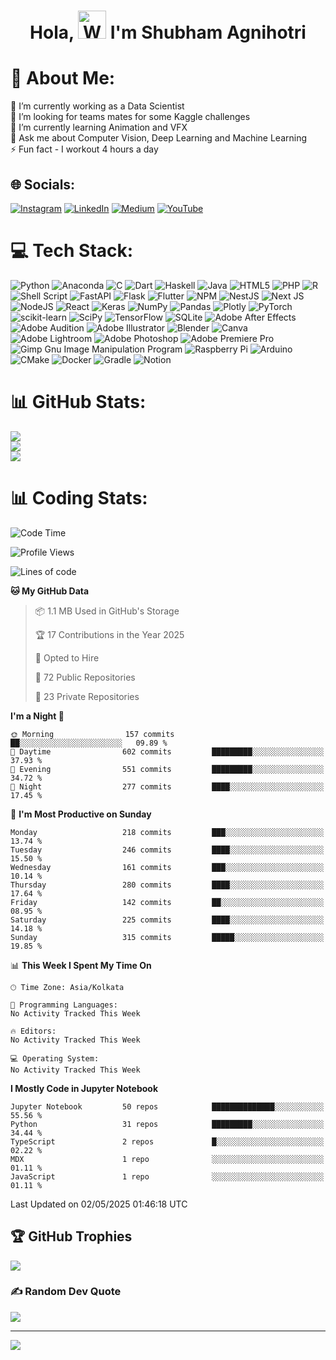 <h1 align="center"> Hola, <img src="https://raw.githubusercontent.com/nixin72/nixin72/master/wave.gif" 
         alt="Waving hand animated gif"
         height="45"
         width="45" /> I'm Shubham Agnihotri</h1>


# 💫 About Me:
🔭 I’m currently working as a Data Scientist<br>🤝 I’m looking for teams mates for some Kaggle challenges<br>🌱 I’m currently learning Animation and VFX<br>💬 Ask me about Computer Vision, Deep Learning and Machine Learning<br>⚡ Fun fact - I workout 4 hours a day


## 🌐 Socials:
[![Instagram](https://img.shields.io/badge/Instagram-%23E4405F.svg?logo=Instagram&logoColor=white)](https://instagram.com/shubham_17_) [![LinkedIn](https://img.shields.io/badge/LinkedIn-%230077B5.svg?logo=linkedin&logoColor=white)](https://linkedin.com/in/shubhamagnihotri17) [![Medium](https://img.shields.io/badge/Medium-12100E?logo=medium&logoColor=white)](https://medium.com/@shubham-agnihotri) [![YouTube](https://img.shields.io/badge/YouTube-%23FF0000.svg?logo=YouTube&logoColor=white)](https://youtube.com/channel/UC4zqwKHbCow1gwLemi0Hsaw) 

# 💻 Tech Stack:
![Python](https://img.shields.io/badge/python-3670A0?style=for-the-badge&logo=python&logoColor=ffdd54) ![Anaconda](https://img.shields.io/badge/Anaconda-%2344A833.svg?style=for-the-badge&logo=anaconda&logoColor=white) ![C](https://img.shields.io/badge/c-%2300599C.svg?style=for-the-badge&logo=c&logoColor=white) ![Dart](https://img.shields.io/badge/dart-%230175C2.svg?style=for-the-badge&logo=dart&logoColor=white) ![Haskell](https://img.shields.io/badge/Haskell-5e5086?style=for-the-badge&logo=haskell&logoColor=white) ![Java](https://img.shields.io/badge/java-%23ED8B00.svg?style=for-the-badge&logo=java&logoColor=white) ![HTML5](https://img.shields.io/badge/html5-%23E34F26.svg?style=for-the-badge&logo=html5&logoColor=white) ![PHP](https://img.shields.io/badge/php-%23777BB4.svg?style=for-the-badge&logo=php&logoColor=white) ![R](https://img.shields.io/badge/r-%23276DC3.svg?style=for-the-badge&logo=r&logoColor=white) ![Shell Script](https://img.shields.io/badge/shell_script-%23121011.svg?style=for-the-badge&logo=gnu-bash&logoColor=white) ![FastAPI](https://img.shields.io/badge/FastAPI-005571?style=for-the-badge&logo=fastapi) ![Flask](https://img.shields.io/badge/flask-%23000.svg?style=for-the-badge&logo=flask&logoColor=white) ![Flutter](https://img.shields.io/badge/Flutter-%2302569B.svg?style=for-the-badge&logo=Flutter&logoColor=white) ![NPM](https://img.shields.io/badge/NPM-%23000000.svg?style=for-the-badge&logo=npm&logoColor=white) ![NestJS](https://img.shields.io/badge/nestjs-%23E0234E.svg?style=for-the-badge&logo=nestjs&logoColor=white) ![Next JS](https://img.shields.io/badge/Next-black?style=for-the-badge&logo=next.js&logoColor=white) ![NodeJS](https://img.shields.io/badge/node.js-6DA55F?style=for-the-badge&logo=node.js&logoColor=white) ![React](https://img.shields.io/badge/react-%2320232a.svg?style=for-the-badge&logo=react&logoColor=%2361DAFB) ![Keras](https://img.shields.io/badge/Keras-%23D00000.svg?style=for-the-badge&logo=Keras&logoColor=white) ![NumPy](https://img.shields.io/badge/numpy-%23013243.svg?style=for-the-badge&logo=numpy&logoColor=white) ![Pandas](https://img.shields.io/badge/pandas-%23150458.svg?style=for-the-badge&logo=pandas&logoColor=white) ![Plotly](https://img.shields.io/badge/Plotly-%233F4F75.svg?style=for-the-badge&logo=plotly&logoColor=white) ![PyTorch](https://img.shields.io/badge/PyTorch-%23EE4C2C.svg?style=for-the-badge&logo=PyTorch&logoColor=white) ![scikit-learn](https://img.shields.io/badge/scikit--learn-%23F7931E.svg?style=for-the-badge&logo=scikit-learn&logoColor=white) ![SciPy](https://img.shields.io/badge/SciPy-%230C55A5.svg?style=for-the-badge&logo=scipy&logoColor=%white) ![TensorFlow](https://img.shields.io/badge/TensorFlow-%23FF6F00.svg?style=for-the-badge&logo=TensorFlow&logoColor=white) ![SQLite](https://img.shields.io/badge/sqlite-%2307405e.svg?style=for-the-badge&logo=sqlite&logoColor=white) ![Adobe After Effects](https://img.shields.io/badge/Adobe%20After%20Effects-9999FF.svg?style=for-the-badge&logo=Adobe%20After%20Effects&logoColor=white) ![Adobe Audition](https://img.shields.io/badge/Adobe%20Audition-9999FF.svg?style=for-the-badge&logo=Adobe%20Audition&logoColor=white) ![Adobe Illustrator](https://img.shields.io/badge/adobeillustrator-%23FF9A00.svg?style=for-the-badge&logo=adobeillustrator&logoColor=white) ![Blender](https://img.shields.io/badge/blender-%23F5792A.svg?style=for-the-badge&logo=blender&logoColor=white) ![Canva](https://img.shields.io/badge/Canva-%2300C4CC.svg?style=for-the-badge&logo=Canva&logoColor=white) ![Adobe Lightroom](https://img.shields.io/badge/Adobe%20Lightroom-31A8FF.svg?style=for-the-badge&logo=Adobe%20Lightroom&logoColor=white) ![Adobe Photoshop](https://img.shields.io/badge/adobephotoshop-%2331A8FF.svg?style=for-the-badge&logo=adobephotoshop&logoColor=white) ![Adobe Premiere Pro](https://img.shields.io/badge/Adobe%20Premiere%20Pro-9999FF.svg?style=for-the-badge&logo=Adobe%20Premiere%20Pro&logoColor=white) ![Gimp Gnu Image Manipulation Program](https://img.shields.io/badge/Gimp-657D8B?style=for-the-badge&logo=gimp&logoColor=FFFFFF) ![Raspberry Pi](https://img.shields.io/badge/-RaspberryPi-C51A4A?style=for-the-badge&logo=Raspberry-Pi) ![Arduino](https://img.shields.io/badge/-Arduino-00979D?style=for-the-badge&logo=Arduino&logoColor=white) ![CMake](https://img.shields.io/badge/CMake-%23008FBA.svg?style=for-the-badge&logo=cmake&logoColor=white) ![Docker](https://img.shields.io/badge/docker-%230db7ed.svg?style=for-the-badge&logo=docker&logoColor=white) ![Gradle](https://img.shields.io/badge/Gradle-02303A.svg?style=for-the-badge&logo=Gradle&logoColor=white) ![Notion](https://img.shields.io/badge/Notion-%23000000.svg?style=for-the-badge&logo=notion&logoColor=white)
# 📊 GitHub Stats:
![](https://github-readme-stats.vercel.app/api?username=KillerStrike17&theme=radical&hide_border=false&include_all_commits=true&count_private=true)<br/>
![](https://github-readme-streak-stats.herokuapp.com/?user=KillerStrike17&theme=radical&hide_border=false)<br/>
![](https://github-readme-stats.vercel.app/api/top-langs/?username=KillerStrike17&theme=radical&hide_border=false&include_all_commits=true&count_private=true&layout=compact)

# 📊 Coding Stats:

<!--START_SECTION:waka-->
![Code Time](http://img.shields.io/badge/Code%20Time-7%20hrs%2041%20mins-blue)

![Profile Views](http://img.shields.io/badge/Profile%20Views-2-blue)

![Lines of code](https://img.shields.io/badge/From%20Hello%20World%20I%27ve%20Written-2.2%20million%20lines%20of%20code-blue)

**🐱 My GitHub Data** 

> 📦 1.1 MB Used in GitHub's Storage 
 > 
> 🏆 17 Contributions in the Year 2025
 > 
> 💼 Opted to Hire
 > 
> 📜 72 Public Repositories 
 > 
> 🔑 23 Private Repositories 
 > 
**I'm a Night 🦉** 

```text
🌞 Morning                157 commits         ██░░░░░░░░░░░░░░░░░░░░░░░   09.89 % 
🌆 Daytime                602 commits         █████████░░░░░░░░░░░░░░░░   37.93 % 
🌃 Evening                551 commits         █████████░░░░░░░░░░░░░░░░   34.72 % 
🌙 Night                  277 commits         ████░░░░░░░░░░░░░░░░░░░░░   17.45 % 
```
📅 **I'm Most Productive on Sunday** 

```text
Monday                   218 commits         ███░░░░░░░░░░░░░░░░░░░░░░   13.74 % 
Tuesday                  246 commits         ████░░░░░░░░░░░░░░░░░░░░░   15.50 % 
Wednesday                161 commits         ███░░░░░░░░░░░░░░░░░░░░░░   10.14 % 
Thursday                 280 commits         ████░░░░░░░░░░░░░░░░░░░░░   17.64 % 
Friday                   142 commits         ██░░░░░░░░░░░░░░░░░░░░░░░   08.95 % 
Saturday                 225 commits         ████░░░░░░░░░░░░░░░░░░░░░   14.18 % 
Sunday                   315 commits         █████░░░░░░░░░░░░░░░░░░░░   19.85 % 
```


📊 **This Week I Spent My Time On** 

```text
🕑︎ Time Zone: Asia/Kolkata

💬 Programming Languages: 
No Activity Tracked This Week

🔥 Editors: 
No Activity Tracked This Week

💻 Operating System: 
No Activity Tracked This Week
```

**I Mostly Code in Jupyter Notebook** 

```text
Jupyter Notebook         50 repos            ██████████████░░░░░░░░░░░   55.56 % 
Python                   31 repos            █████████░░░░░░░░░░░░░░░░   34.44 % 
TypeScript               2 repos             █░░░░░░░░░░░░░░░░░░░░░░░░   02.22 % 
MDX                      1 repo              ░░░░░░░░░░░░░░░░░░░░░░░░░   01.11 % 
JavaScript               1 repo              ░░░░░░░░░░░░░░░░░░░░░░░░░   01.11 % 
```




 Last Updated on 02/05/2025 01:46:18 UTC
<!--END_SECTION:waka-->

## 🏆 GitHub Trophies
![](https://github-profile-trophy.vercel.app/?username=KillerStrike17&theme=radical&no-frame=false&no-bg=false&margin-w=4)

### ✍️ Random Dev Quote
![](https://quotes-github-readme.vercel.app/api?type=horizontal&theme=radical)

---
[![](https://visitcount.itsvg.in/api?id=KillerStrike17&icon=1&color=0)](https://visitcount.itsvg.in)
